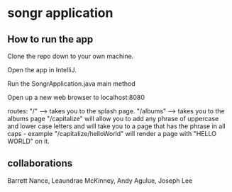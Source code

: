 # songr application

## How to run the app

Clone the repo down to your own machine.

Open the app in IntelliJ.

Run the SongrApplication.java main method

Open up a new web browser to localhost:8080 

routes:
"/" --> takes you to the splash page. 
"/albums" --> takes you to the albums page
"/capitalize" will allow you to add any phrase of uppercase and lower case letters and will take you to a page that has the phrase in all caps
    - example "/capitalize/helloWorld" will render a page with "HELLO WORLD" on it. 

## collaborations
Barrett Nance, Leaundrae McKinney, Andy Agulue, Joseph Lee

